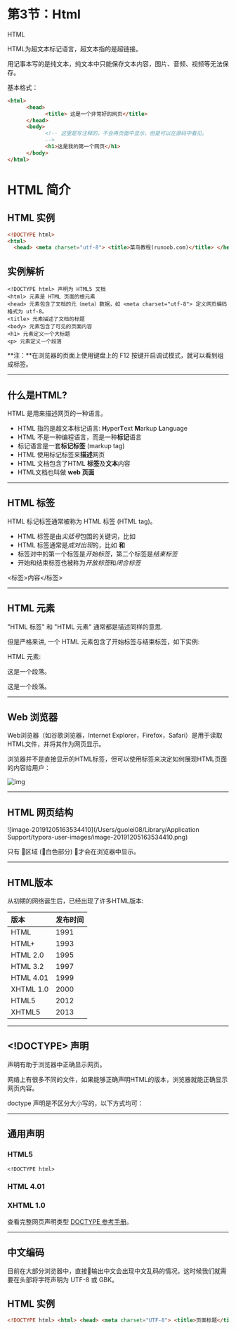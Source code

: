 # 第3节：Html

HTML

HTML为超文本标记语言，超文本指的是超链接。

用记事本写的是纯文本，纯文本中只能保存文本内容，图片、音频、视频等无法保存。

基本格式：

``` html
<html> 
      <head>
            <title> 这是一个非常好的网页</title>
      </head>
      <body>
            <!-- 这里是写注释的，不会再页面中显示，但是可以在源码中看见。
            -->
            <h1>这是我的第一个网页</h1>
      </body>
</html>
```

# HTML 简介

## HTML 实例

```html
<!DOCTYPE html> 
<html>
  <head> <meta charset="utf-8"> <title>菜鸟教程(runoob.com)</title> </head> <body>  <h1>我的第一个标题</h1>  <p>我的第一个段落。</p>  </body> </html>
```

## 实例解析

```
<!DOCTYPE html> 声明为 HTML5 文档
<html> 元素是 HTML 页面的根元素
<head> 元素包含了文档的元（meta）数据，如 <meta charset="utf-8"> 定义网页编码格式为 utf-8。
<title> 元素描述了文档的标题
<body> 元素包含了可见的页面内容
<h1> 元素定义一个大标题
<p> 元素定义一个段落
```

**注：**在浏览器的页面上使用键盘上的 F12 按键开启调试模式，就可以看到组成标签。

------

## 什么是HTML?

HTML 是用来描述网页的一种语言。

- HTML 指的是超文本标记语言: **H**yper**T**ext **M**arkup **L**anguage
- HTML 不是一种编程语言，而是一种**标记**语言
- 标记语言是一套**标记标签** (markup tag)
- HTML 使用标记标签来**描述**网页
- HTML 文档包含了HTML **标签**及**文本**内容
- HTML文档也叫做 **web 页面**

------

## HTML 标签

HTML 标记标签通常被称为 HTML 标签 (HTML tag)。

- HTML 标签是由*尖括号*包围的关键词，比如 <html>
- HTML 标签通常是*成对出现*的，比如 <b> 和 </b>
- 标签对中的第一个标签是*开始标签*，第二个标签是*结束标签*
- 开始和结束标签也被称为*开放标签*和*闭合标签*

<标签>内容</标签>

------

## HTML 元素

"HTML 标签" 和 "HTML 元素" 通常都是描述同样的意思.

但是严格来讲, 一个 HTML 元素包含了开始标签与结束标签，如下实例:

HTML 元素:

<p>这是一个段落。</p>

<p>这是一个段落。</p>

------

## Web 浏览器

Web浏览器（如谷歌浏览器，Internet Explorer，Firefox，Safari）是用于读取HTML文件，并将其作为网页显示。

浏览器并不是直接显示的HTML标签，但可以使用标签来决定如何展现HTML页面的内容给用户：

![img](https://www.runoob.com/wp-content/uploads/2013/06/html-first.png)

------

## HTML 网页结构

![image-20191205163534410](/Users/guolei08/Library/Application Support/typora-user-images/image-20191205163534410.png)

只有 <body> 区域 (白色部分) 才会在浏览器中显示。

------

## HTML版本

从初期的网络诞生后，已经出现了许多HTML版本:

| 版本      | 发布时间 |
| :-------- | :------- |
| HTML      | 1991     |
| HTML+     | 1993     |
| HTML 2.0  | 1995     |
| HTML 3.2  | 1997     |
| HTML 4.01 | 1999     |
| XHTML 1.0 | 2000     |
| HTML5     | 2012     |
| XHTML5    | 2013     |



------

## <!DOCTYPE> 声明

<!DOCTYPE>声明有助于浏览器中正确显示网页。

网络上有很多不同的文件，如果能够正确声明HTML的版本，浏览器就能正确显示网页内容。

doctype 声明是不区分大小写的，以下方式均可：

<!DOCTYPE html>

<!DOCTYPE HTML>

<!doctype html>

<!Doctype Html>

------

## 通用声明

### HTML5

```
<!DOCTYPE html>
```

### HTML 4.01

<!DOCTYPE HTML PUBLIC "-//W3C//DTD HTML 4.01 Transitional//EN"
"http://www.w3.org/TR/html4/loose.dtd">

### XHTML 1.0

<!DOCTYPE html PUBLIC "-//W3C//DTD XHTML 1.0 Transitional//EN"
"http://www.w3.org/TR/xhtml1/DTD/xhtml1-transitional.dtd">

查看完整网页声明类型 [DOCTYPE 参考手册](https://www.runoob.com/tags/tag-doctype.html)。

------

## 中文编码

目前在大部分浏览器中，直接输出中文会出现中文乱码的情况，这时候我们就需要在头部将字符声明为 UTF-8 或 GBK。

## HTML 实例

```html
<!DOCTYPE html> <html> <head> <meta charset="UTF-8"> <title>页面标题</title> </head> <body>  <h1>我的第一个标题</h1>  <p>我的第一个段落。</p>  </body> </html>
```